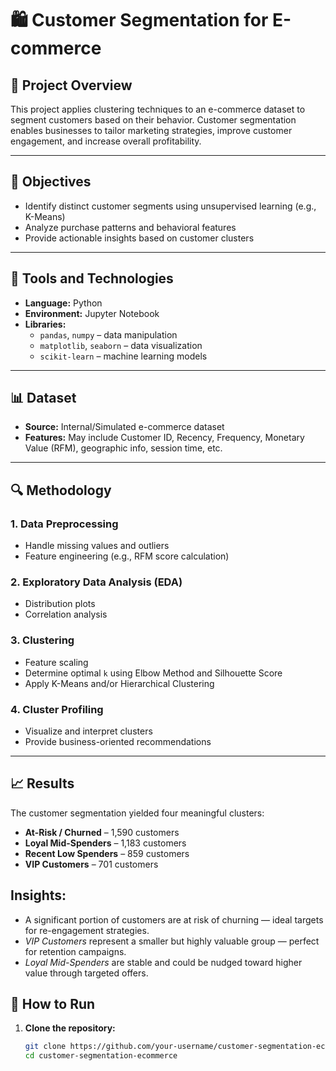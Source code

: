 # 🛍️ Customer Segmentation for E-commerce

## 📘 Project Overview

This project applies clustering techniques to an e-commerce dataset to segment customers based on their behavior. Customer segmentation enables businesses to tailor marketing strategies, improve customer engagement, and increase overall profitability.

---

## 🧠 Objectives

- Identify distinct customer segments using unsupervised learning (e.g., K-Means)
- Analyze purchase patterns and behavioral features
- Provide actionable insights based on customer clusters

---

## 🧰 Tools and Technologies

- **Language:** Python  
- **Environment:** Jupyter Notebook  
- **Libraries:**
  - `pandas`, `numpy` – data manipulation  
  - `matplotlib`, `seaborn` – data visualization  
  - `scikit-learn` – machine learning models  

---

## 📊 Dataset

- **Source:** Internal/Simulated e-commerce dataset  
- **Features:** May include Customer ID, Recency, Frequency, Monetary Value (RFM), geographic info, session time, etc.

---

## 🔍 Methodology

### 1. Data Preprocessing
- Handle missing values and outliers  
- Feature engineering (e.g., RFM score calculation)

### 2. Exploratory Data Analysis (EDA)
- Distribution plots  
- Correlation analysis

### 3. Clustering
- Feature scaling  
- Determine optimal `k` using Elbow Method and Silhouette Score  
- Apply K-Means and/or Hierarchical Clustering

### 4. Cluster Profiling
- Visualize and interpret clusters  
- Provide business-oriented recommendations

---

## 📈 Results

The customer segmentation yielded four meaningful clusters:

- **At-Risk / Churned** – 1,590 customers  
- **Loyal Mid-Spenders** – 1,183 customers  
- **Recent Low Spenders** – 859 customers  
- **VIP Customers** – 701 customers

## Insights:

- A significant portion of customers are at risk of churning — ideal targets for re-engagement strategies.
- *VIP Customers* represent a smaller but highly valuable group — perfect for retention campaigns.
- *Loyal Mid-Spenders* are stable and could be nudged toward higher value through targeted offers.

## 🏁 How to Run

1. **Clone the repository:**

   ```bash
   git clone https://github.com/your-username/customer-segmentation-ecommerce.git
   cd customer-segmentation-ecommerce
